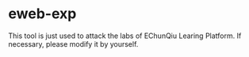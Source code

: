 # eweb-exp
This tool is just used to attack the labs of EChunQiu Learing Platform.
If necessary, please modify it by yourself.
